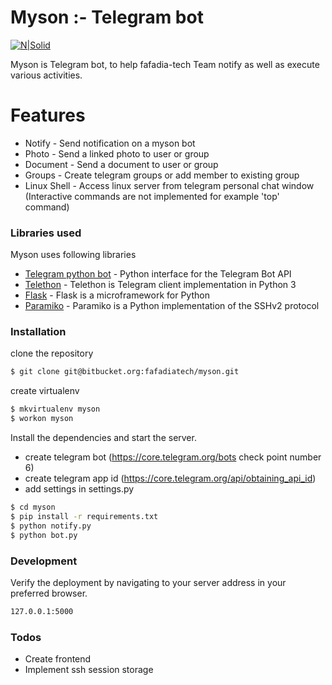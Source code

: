 # Myson :- Telegram bot

[![N|Solid](http://www.fafadiatech.com/static/img/ftlogo.png)](http://www.fafadiatech.com/)

Myson is Telegram bot, to help fafadia-tech Team notify as well as execute various activities.


# Features

  - Notify - Send notification on a myson bot
  - Photo - Send a linked photo to user or group
  - Document - Send a document to user or group
  - Groups -  Create telegram groups or add member to existing group
  - Linux Shell - Access linux server from telegram personal chat window (Interactive commands are not implemented for example 'top' command)

### Libraries used

Myson uses following libraries

* [Telegram python bot](https://github.com/python-telegram-bot/python-telegram-bot) - Python interface for the Telegram Bot API
* [Telethon](https://github.com/LonamiWebs/Telethon) - Telethon is Telegram client implementation in Python 3
* [Flask](http://flask.pocoo.org/) - Flask is a microframework for Python
* [Paramiko](http://www.paramiko.org/) - Paramiko is a Python implementation of the SSHv2 protocol


### Installation
clone the repository
```sh
$ git clone git@bitbucket.org:fafadiatech/myson.git
```
create virtualenv
```sh
$ mkvirtualenv myson
$ workon myson
```

Install the dependencies and start the server.

* create telegram bot (https://core.telegram.org/bots check point number 6)
* create telegram app id (https://core.telegram.org/api/obtaining_api_id)
* add settings in settings.py
```sh
$ cd myson
$ pip install -r requirements.txt
$ python notify.py
$ python bot.py
```

### Development
Verify the deployment by navigating to your server address in your preferred browser.

```sh
127.0.0.1:5000
```


### Todos
 - Create frontend
 - Implement ssh session storage
 






